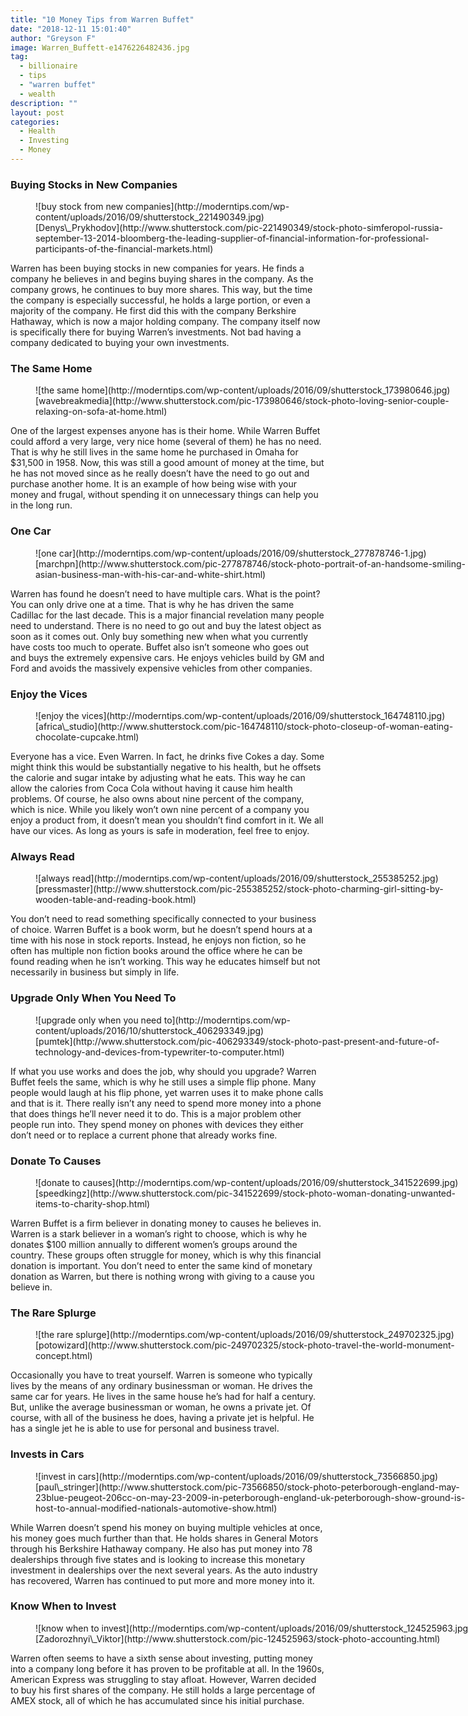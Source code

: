 ```yaml
---
title: "10 Money Tips from Warren Buffet"
date: "2018-12-11 15:01:40"
author: "Greyson F"
image: Warren_Buffett-e1476226482436.jpg
tag:
  - billionaire
  - tips
  - "warren buffet"
  - wealth
description: ""
layout: post
categories:
  - Health
  - Investing
  - Money
---
```


### Buying Stocks in New Companies

<figure aria-describedby="caption-attachment-4217" class="wp-caption alignnone" id="attachment_4217" style="width: 700px">![buy stock from new companies](http://moderntips.com/wp-content/uploads/2016/09/shutterstock_221490349.jpg)<figcaption class="wp-caption-text" id="caption-attachment-4217">[Denys\_Prykhodov](http://www.shutterstock.com/pic-221490349/stock-photo-simferopol-russia-september-13-2014-bloomberg-the-leading-supplier-of-financial-information-for-professional-participants-of-the-financial-markets.html)</figcaption></figure>

Warren has been buying stocks in new companies for years. He finds a company he believes in and begins buying shares in the company. As the company grows, he continues to buy more shares. This way, but the time the company is especially successful, he holds a large portion, or even a majority of the company. He first did this with the company Berkshire Hathaway, which is now a major holding company. The company itself now is specifically there for buying Warren’s investments. Not bad having a company dedicated to buying your own investments.

### The Same Home

<figure aria-describedby="caption-attachment-4220" class="wp-caption alignnone" id="attachment_4220" style="width: 700px">![the same home](http://moderntips.com/wp-content/uploads/2016/09/shutterstock_173980646.jpg)<figcaption class="wp-caption-text" id="caption-attachment-4220">[wavebreakmedia](http://www.shutterstock.com/pic-173980646/stock-photo-loving-senior-couple-relaxing-on-sofa-at-home.html)</figcaption></figure>

One of the largest expenses anyone has is their home. While Warren Buffet could afford a very large, very nice home (several of them) he has no need. That is why he still lives in the same home he purchased in Omaha for $31,500 in 1958. Now, this was still a good amount of money at the time, but he has not moved since as he really doesn’t have the need to go out and purchase another home. It is an example of how being wise with your money and frugal, without spending it on unnecessary things can help you in the long run.

### One Car

<figure aria-describedby="caption-attachment-4219" class="wp-caption alignnone" id="attachment_4219" style="width: 700px">![one car](http://moderntips.com/wp-content/uploads/2016/09/shutterstock_277878746-1.jpg)<figcaption class="wp-caption-text" id="caption-attachment-4219">[marchpn](http://www.shutterstock.com/pic-277878746/stock-photo-portrait-of-an-handsome-smiling-asian-business-man-with-his-car-and-white-shirt.html)</figcaption></figure>

Warren has found he doesn’t need to have multiple cars. What is the point? You can only drive one at a time. That is why he has driven the same Cadillac for the last decade. This is a major financial revelation many people need to understand. There is no need to go out and buy the latest object as soon as it comes out. Only buy something new when what you currently have costs too much to operate. Buffet also isn’t someone who goes out and buys the extremely expensive cars. He enjoys vehicles build by GM and Ford and avoids the massively expensive vehicles from other companies.

### Enjoy the Vices

<figure aria-describedby="caption-attachment-4222" class="wp-caption alignnone" id="attachment_4222" style="width: 700px">![enjoy the vices](http://moderntips.com/wp-content/uploads/2016/09/shutterstock_164748110.jpg)<figcaption class="wp-caption-text" id="caption-attachment-4222">[africa\_studio](http://www.shutterstock.com/pic-164748110/stock-photo-closeup-of-woman-eating-chocolate-cupcake.html)</figcaption></figure>

Everyone has a vice. Even Warren. In fact, he drinks five Cokes a day. Some might think this would be substantially negative to his health, but he offsets the calorie and sugar intake by adjusting what he eats. This way he can allow the calories from Coca Cola without having it cause him health problems. Of course, he also owns about nine percent of the company, which is nice. While you likely won’t own nine percent of a company you enjoy a product from, it doesn’t mean you shouldn’t find comfort in it. We all have our vices. As long as yours is safe in moderation, feel free to enjoy.

### Always Read

<figure aria-describedby="caption-attachment-4221" class="wp-caption alignnone" id="attachment_4221" style="width: 700px">![always read](http://moderntips.com/wp-content/uploads/2016/09/shutterstock_255385252.jpg)<figcaption class="wp-caption-text" id="caption-attachment-4221">[pressmaster](http://www.shutterstock.com/pic-255385252/stock-photo-charming-girl-sitting-by-wooden-table-and-reading-book.html)</figcaption></figure>

You don’t need to read something specifically connected to your business of choice. Warren Buffet is a book worm, but he doesn’t spend hours at a time with his nose in stock reports. Instead, he enjoys non fiction, so he often has multiple non fiction books around the office where he can be found reading when he isn’t working. This way he educates himself but not necessarily in business but simply in life.

### Upgrade Only When You Need To

<figure aria-describedby="caption-attachment-4229" class="wp-caption alignnone" id="attachment_4229" style="width: 700px">![upgrade only when you need to](http://moderntips.com/wp-content/uploads/2016/10/shutterstock_406293349.jpg)<figcaption class="wp-caption-text" id="caption-attachment-4229">[pumtek](http://www.shutterstock.com/pic-406293349/stock-photo-past-present-and-future-of-technology-and-devices-from-typewriter-to-computer.html)</figcaption></figure>

If what you use works and does the job, why should you upgrade? Warren Buffet feels the same, which is why he still uses a simple flip phone. Many people would laugh at his flip phone, yet warren uses it to make phone calls and that is it. There really isn’t any need to spend more money into a phone that does things he’ll never need it to do. This is a major problem other people run into. They spend money on phones with devices they either don’t need or to replace a current phone that already works fine.

### Donate To Causes

<figure aria-describedby="caption-attachment-4224" class="wp-caption alignnone" id="attachment_4224" style="width: 700px">![donate to causes](http://moderntips.com/wp-content/uploads/2016/09/shutterstock_341522699.jpg)<figcaption class="wp-caption-text" id="caption-attachment-4224">[speedkingz](http://www.shutterstock.com/pic-341522699/stock-photo-woman-donating-unwanted-items-to-charity-shop.html)</figcaption></figure>

Warren Buffet is a firm believer in donating money to causes he believes in. Warren is a stark believer in a woman’s right to choose, which is why he donates $100 million annually to different women’s groups around the country. These groups often struggle for money, which is why this financial donation is important. You don’t need to enter the same kind of monetary donation as Warren, but there is nothing wrong with giving to a cause you believe in.

### The Rare Splurge

<figure aria-describedby="caption-attachment-4225" class="wp-caption alignnone" id="attachment_4225" style="width: 700px">![the rare splurge](http://moderntips.com/wp-content/uploads/2016/09/shutterstock_249702325.jpg)<figcaption class="wp-caption-text" id="caption-attachment-4225">[potowizard](http://www.shutterstock.com/pic-249702325/stock-photo-travel-the-world-monument-concept.html)</figcaption></figure>

Occasionally you have to treat yourself. Warren is someone who typically lives by the means of any ordinary businessman or woman. He drives the same car for years. He lives in the same house he’s had for half a century. But, unlike the average businessman or woman, he owns a private jet. Of course, with all of the business he does, having a private jet is helpful. He has a single jet he is able to use for personal and business travel.

### Invests in Cars

<figure aria-describedby="caption-attachment-4226" class="wp-caption alignnone" id="attachment_4226" style="width: 700px">![invest in cars](http://moderntips.com/wp-content/uploads/2016/09/shutterstock_73566850.jpg)<figcaption class="wp-caption-text" id="caption-attachment-4226">[paul\_stringer](http://www.shutterstock.com/pic-73566850/stock-photo-peterborough-england-may-23blue-peugeot-206cc-on-may-23-2009-in-peterborough-england-uk-peterborough-show-ground-is-host-to-annual-modified-nationals-automotive-show.html)</figcaption></figure>

While Warren doesn’t spend his money on buying multiple vehicles at once, his money goes much further than that. He holds shares in General Motors through his Berkshire Hathaway company. He also has put money into 78 dealerships through five states and is looking to increase this monetary investment in dealerships over the next several years. As the auto industry has recovered, Warren has continued to put more and more money into it.

### Know When to Invest

<figure aria-describedby="caption-attachment-4227" class="wp-caption alignnone" id="attachment_4227" style="width: 700px">![know when to invest](http://moderntips.com/wp-content/uploads/2016/09/shutterstock_124525963.jpg)<figcaption class="wp-caption-text" id="caption-attachment-4227">[Zadorozhnyi\_Viktor](http://www.shutterstock.com/pic-124525963/stock-photo-accounting.html)</figcaption></figure>

Warren often seems to have a sixth sense about investing, putting money into a company long before it has proven to be profitable at all. In the 1960s, American Express was struggling to stay afloat. However, Warren decided to buy his first shares of the company. He still holds a large percentage of AMEX stock, all of which he has accumulated since his initial purchase.
